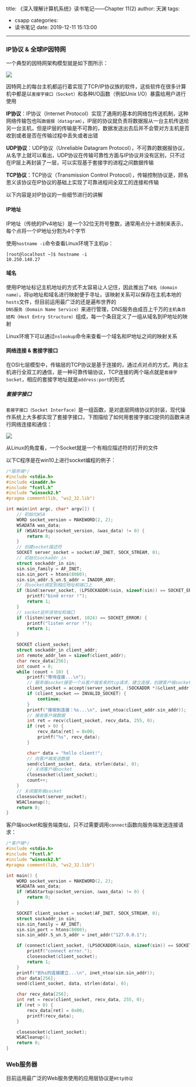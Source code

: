 title: 《深入理解计算机系统》读书笔记——Chapter 11(2)
author: 天渊
tags:
  - csapp
categories:
  - 读书笔记
date: 2019-12-11 15:13:00
---

### IP协议 & 全球IP因特网
<!--more-->
一个典型的因特网架构模型就是如下图所示：

![](http://img.mantian.site/201912101106_404.png)

因特网上的每台主机都运行着实现了TCP/IP协议族的软件，这些软件在很多计算机中都是以`套接字接口（Socket）`和各种I/O函数（例如Unix I/O）暴露给用户进行使用

**IP协议**：IP协议（Internet Protocol）实现了通用的基本的网络包传送机制，这种网络传输包也叫`数据报（datagram）`，IP层的协议就负责将数据报从一台主机传送给另一台主机，但是IP层的传输是不可靠的，数据发送出去后并不会管对方主机是否收到或者是否在传输过程中丢失或者出错

**UDP协议**：UDP协议（Unreliable Datagram Protocol），不可靠的数据报协议，从名字上就可以看出，UDP协议在传输可靠性方面与IP协议并没有区别，只不过在IP层上再封装了一层，可以实现基于套接字的进程之间数据传输

**TCP协议**：TCP协议（Transmission Control Protocol），传输控制协议是，顾名思义该协议在IP协议的基础上实现了可靠进程间全双工的连接和传输

以下内容是对IP协议的一些细节进行的讲解

#### IP地址

IP地址（传统的IPv4地址）是一个32位无符号整数，通常用点分十进制来表示，每个点将一个IP地址分割为4个字节

使用`hostname -i`命令查看Linux环境下主机ip：

```shell
[root@localhost ~]$ hostname -i
10.250.140.27
```

#### 域名

使用IP地址标记主机地址的方式不太容易让人记住，因此推出了`域名（domain name）`，将ip地址和域名进行映射便于寻址，该映射关系可以保存在主机本地的`hosts`文件，但目前运用最广泛的还是遍布世界的`DNS服务（Domain Name Service）`来进行管理，DNS服务由成百上千万的`主机条目结构（Host Entry Structure）`组成，每一个条目定义了一组从域名到IP地址的映射

Linux环境下可以通过`nslookup`命令来查看一个域名和IP地址之间的映射关系

#### 网络连接 & 套接字接口

在OSI七层模型中，传输层的TCP协议是基于连接的，通过点对点的方式，两台主机进行全双工的通信，是一种可靠传输协议，TCP连接的两个端点就是`套接字Socket`，相应的套接字地址就是`address:port`的形式

##### 套接字接口

`套接字接口（Socket Interface）`是一组函数，是对底层网络协议的封装，现代操作系统上大多都实现了套接字接口，下图描绘了如何用套接字接口提供的函数来进行网络连接和通信：

![](http://img.mantian.site/201912101426_857.png)

从Linux的角度看，一个Socket就是一个有相应描述符的打开的文件

以下C程序是在win10上进行socket编程的例子：

```c
/*服务端*/
#include <stdio.h>
#include <inaddr.h>
#include "fcntl.h"
#include "winsock2.h"
#pragma comment(lib, "ws2_32.lib")

int main(int argc, char* argv[]) {
    // 初始化WSA
    WORD socket_version = MAKEWORD(2, 2);
    WSADATA was_data;
    if (WSAStartup(socket_version, &was_data) != 0) {
        return 0;
    }
	// 创建socket描述符
    SOCKET server_socket = socket(AF_INET, SOCK_STREAM, 0);
    // 初始化sockaddr_in
    struct sockaddr_in sin;
    sin.sin_family = AF_INET;
    sin.sin_port = htons(8080);
    sin.sin_addr.S_un.S_addr = INADDR_ANY;
	// 将socket绑定到相应地址和端口上
    if (bind(server_socket, (LPSOCKADDR)&sin, sizeof(sin)) == SOCKET_ERROR) {
        printf("bind error !");
        return 1;
    }
	// socket监听该地址和端口
    if (listen(server_socket, 1024) == SOCKET_ERROR) {
        printf("listen error !");
        return 1;
    }

    SOCKET client_socket;
    struct sockaddr_in client_addr;
    int remote_addr_len = sizeof(client_addr);
    char recv_data[256];
    int count = 0;
    while (count < 10) {
        printf("等待连接...\n");
        // 服务端socket接受一个从客户端发来的tcp请求，建立连接，创建客户端socket描述符
        client_socket = accept(server_socket, (SOCKADDR *)&client_addr, &remote_addr_len);
        if (client_socket == INVALID_SOCKET) {
            continue;
        }
        printf("接收到连接：%s...\n", inet_ntoa(client_addr.sin_addr));
        // 接收客户端数据
        int ret = recv(client_socket, recv_data, 255, 0);
        if (ret > 0) {
            recv_data[ret] = 0x00;
            printf("%s", recv_data);
        }

        char* data = "hello client!";
        // 向客户端发送数据
        send(client_socket, data, strlen(data), 0);
        // 关闭客户端socket
        closesocket(client_socket);
        count++;
    }
	// 关闭服务端socket
    closesocket(server_socket);
    WSACleanup();
    return 0;
}
```

客户端socket和服务端类似，只不过需要调用`connect`函数向服务端发送连接请求：

```c
/*客户端*/
#include <stdio.h>
#include "fcntl.h"
#include "winsock2.h"
#pragma comment(lib, "ws2_32.lib")

int main() {
    WORD socket_version = MAKEWORD(2, 2);
    WSADATA was_data;
    if (WSAStartup(socket_version, &was_data) != 0) {
        return 0;
    }

    SOCKET client_socket = socket(AF_INET, SOCK_STREAM, 0);
    struct sockaddr_in sin;
    sin.sin_family = AF_INET;
    sin.sin_port = htons(8080);
    sin.sin_addr.S_un.S_addr = inet_addr("127.0.0.1");

    if (connect(client_socket, (LPSOCKADDR)&sin, sizeof(sin)) == SOCKET_ERROR) {
        printf("connect error.");
        closesocket(client_socket);
        return 1;
    }
    printf("到%s的连接建立...\n", inet_ntoa(sin.sin_addr));
    char data[256];
    send(client_socket, data, strlen(data), 0);

    char recv_data[256];
    int ret = recv(client_socket, recv_data, 255, 0);
    if (ret > 0) {
        recv_data[ret] = 0x00;
        printf(recv_data);
    }

    closesocket(client_socket);
    WSACleanup();
    return 0;
}
```

### Web服务器

目前运用最广泛的Web服务使用的应用层协议是`Http协议`
